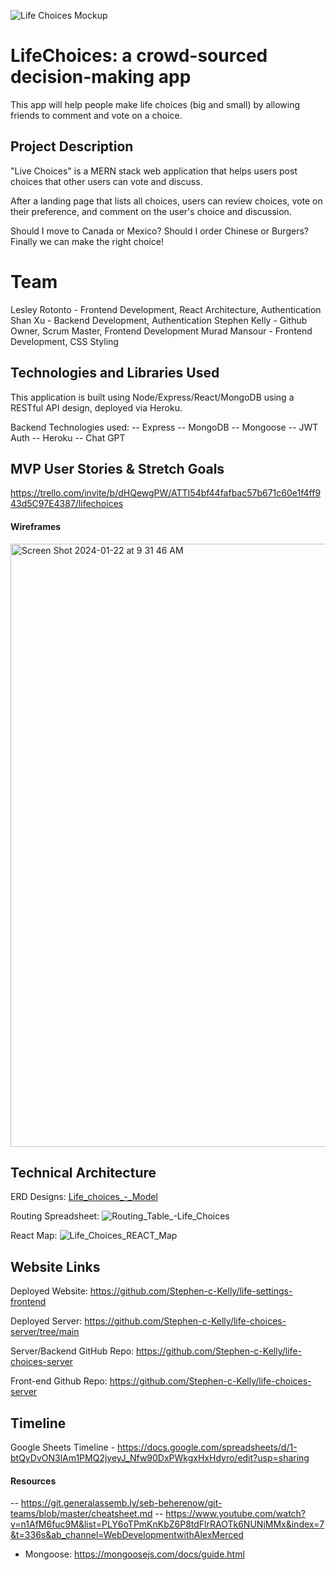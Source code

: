 
![Life Choices Mockup](https://github.com/Stephen-c-Kelly/life-choices-server/assets/149907841/49a55579-1343-4725-adf7-b521cfe34dae)

# LifeChoices: a crowd-sourced decision-making app
This app will help people make life choices (big and small) by allowing friends to comment and vote on a choice.  

## Project Description 
"Live Choices" is a MERN stack web application that helps users post choices that other users can vote and discuss.  

After a landing page that lists all choices, users can review choices, vote on their preference, and comment on the user's choice and discussion.  

Should I move to Canada or Mexico?  Should I order Chinese or Burgers?  Finally we can make the right choice!

# Team
Lesley Rotonto - Frontend Development, React Architecture, Authentication
Shan Xu - Backend Development, Authentication
Stephen Kelly - Github Owner, Scrum Master, Frontend Development
Murad Mansour - Frontend Development, CSS Styling

## Technologies and Libraries Used
This application is built using Node/Express/React/MongoDB using a RESTful API design, deployed via Heroku.

Backend Technologies used:
-- Express
-- MongoDB
-- Mongoose
-- JWT Auth
-- Heroku
-- Chat GPT

## MVP User Stories & Stretch Goals
https://trello.com/invite/b/dHQewgPW/ATTI54bf44fafbac57b671c60e1f4ff943d5C97E4387/lifechoices

#### Wireframes
<img width="965" alt="Screen Shot 2024-01-22 at 9 31 46 AM" src="https://github.com/Stephen-c-Kelly/life-choices-server/assets/149907841/190ea6be-70f3-4658-bf0c-8eb5dedabc15">

## Technical Architecture
ERD Designs: [Life_choices_-_Model](https://github.com/Stephen-c-Kelly/life-choices-server/assets/149907841/3a393596-8670-485e-8355-e9b3f9af089e)

Routing Spreadsheet:
![Routing_Table_-_Life_Choices_](https://github.com/Stephen-c-Kelly/life-choices-server/assets/149907841/0d4b634f-5e7b-46b7-94db-a3fd6a7f1eb6)

React Map: 
![Life_Choices_REACT_Map](https://github.com/Stephen-c-Kelly/life-choices-server/assets/149907841/24bbe43e-684d-43f2-96c8-1e587cf7fb10)

## Website Links
Deployed Website: 
https://github.com/Stephen-c-Kelly/life-settings-frontend	

Deployed Server:
https://github.com/Stephen-c-Kelly/life-choices-server/tree/main

Server/Backend GitHub Repo: https://github.com/Stephen-c-Kelly/life-choices-server 

Front-end Github Repo: https://github.com/Stephen-c-Kelly/life-choices-server 

## Timeline
Google Sheets Timeline - https://docs.google.com/spreadsheets/d/1-btQyDvON3lAm1PMQ2jyeyJ_Nfw90DxPWkgxHxHdyro/edit?usp=sharing

#### Resources
-- https://git.generalassemb.ly/seb-beherenow/git-teams/blob/master/cheatsheet.md 
-- https://www.youtube.com/watch?v=n1AfM6fuc9M&list=PLY6oTPmKnKbZ6P8tdFlrRAOTk6NUNjMMx&index=7&t=336s&ab_channel=WebDevelopmentwithAlexMerced
- Mongoose: https://mongoosejs.com/docs/guide.html